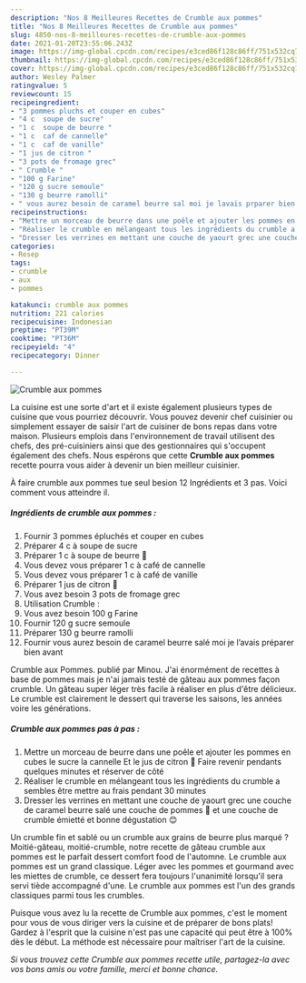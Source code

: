 ```yaml
---
description: "Nos 8 Meilleures Recettes de Crumble aux pommes"
title: "Nos 8 Meilleures Recettes de Crumble aux pommes"
slug: 4850-nos-8-meilleures-recettes-de-crumble-aux-pommes
date: 2021-01-20T23:55:06.243Z
image: https://img-global.cpcdn.com/recipes/e3ced86f128c86ff/751x532cq70/crumble-aux-pommes-photo-principale-de-la-recette.jpg
thumbnail: https://img-global.cpcdn.com/recipes/e3ced86f128c86ff/751x532cq70/crumble-aux-pommes-photo-principale-de-la-recette.jpg
cover: https://img-global.cpcdn.com/recipes/e3ced86f128c86ff/751x532cq70/crumble-aux-pommes-photo-principale-de-la-recette.jpg
author: Wesley Palmer
ratingvalue: 5
reviewcount: 15
recipeingredient:
- "3 pommes pluchs et couper en cubes"
- "4 c  soupe de sucre"
- "1 c  soupe de beurre "
- "1 c  caf de cannelle"
- "1 c  caf de vanille"
- "1 jus de citron "
- "3 pots de fromage grec"
- " Crumble "
- "100 g Farine"
- "120 g sucre semoule"
- "130 g beurre ramolli"
- " vous aurez besoin de caramel beurre sal moi je lavais prparer bien avant"
recipeinstructions:
- "Mettre un morceau de beurre dans une poêle et ajouter les pommes en cubes le sucre la cannelle Et le jus de citron 🍋 Faire revenir pendants quelques minutes et réserver de côté"
- "Réaliser le crumble en mélangeant tous les ingrédients du crumble a sembles être mettre au frais pendant 30 minutes"
- "Dresser les verrines en mettant une couche de yaourt grec une couche de caramel beurre salé une couche de pommes 🍎 et une couche de crumble émietté et bonne dégustation 😊"
categories:
- Resep
tags:
- crumble
- aux
- pommes

katakunci: crumble aux pommes 
nutrition: 221 calories
recipecuisine: Indonesian
preptime: "PT39M"
cooktime: "PT36M"
recipeyield: "4"
recipecategory: Dinner

---
```



![Crumble aux pommes](https://img-global.cpcdn.com/recipes/e3ced86f128c86ff/751x532cq70/crumble-aux-pommes-photo-principale-de-la-recette.jpg)

La cuisine est une sorte d'art et il existe également plusieurs types de cuisine que vous pourriez découvrir. Vous pouvez devenir chef cuisinier ou simplement essayer de saisir l'art de cuisiner de bons repas dans votre maison. Plusieurs emplois dans l'environnement de travail utilisent des chefs, des pré-cuisiniers ainsi que des gestionnaires qui s'occupent également des chefs. Nous espérons que cette <strong> Crumble aux pommes </strong> recette pourra vous aider à devenir un bien meilleur cuisinier.

<!--inarticleads1-->

À faire crumble aux pommes tue seul besion 12 Ingrédients et 3 pas. Voici comment vous atteindre il.

##### Ingrédients de crumble aux pommes :

1. Fournir 3 pommes épluchés et couper en cubes
1. Préparer 4 c à soupe de sucre
1. Préparer 1 c à soupe de beurre 🧈
1. Vous devez vous préparer 1 c à café de cannelle
1. Vous devez vous préparer 1 c à café de vanille
1. Préparer 1 jus de citron 🍋
1. Vous avez besoin 3 pots de fromage grec
1. Utilisation  Crumble :
1. Vous avez besoin 100 g Farine
1. Fournir 120 g sucre semoule
1. Préparer 130 g beurre ramolli
1. Fournir  vous aurez besoin de caramel beurre salé moi je l’avais préparer bien avant


Crumble aux Pommes. publié par Minou. J&#39;ai énormément de recettes à base de pommes mais je n&#39;ai jamais testé de gâteau aux pommes façon crumble. Un gâteau super léger très facile à réaliser en plus d&#39;être délicieux. Le crumble est clairement le dessert qui traverse les saisons, les années voire les générations. 

<!--inarticleads2-->

##### Crumble aux pommes pas à pas :

1. Mettre un morceau de beurre dans une poêle et ajouter les pommes en cubes le sucre la cannelle Et le jus de citron 🍋 Faire revenir pendants quelques minutes et réserver de côté
1. Réaliser le crumble en mélangeant tous les ingrédients du crumble a sembles être mettre au frais pendant 30 minutes
1. Dresser les verrines en mettant une couche de yaourt grec une couche de caramel beurre salé une couche de pommes 🍎 et une couche de crumble émietté et bonne dégustation 😊


Un crumble fin et sablé ou un crumble aux grains de beurre plus marqué ? Moitié-gâteau, moitié-crumble, notre recette de gâteau crumble aux pommes est le parfait dessert comfort food de l&#39;automne. Le crumble aux pommes est un grand classique. Léger avec les pommes et gourmand avec les miettes de crumble, ce dessert fera toujours l&#39;unanimité lorsqu&#39;il sera servi tiède accompagné d&#39;une. Le crumble aux pommes est l&#39;un des grands classiques parmi tous les crumbles. 

<!--inarticleads1-->

<p>
Puisque vous avez lu la recette de Crumble aux pommes, c'est le moment pour vous de vous diriger vers la cuisine et de préparer de bons plats! Gardez à l'esprit que la cuisine n'est pas une capacité qui peut être à 100% dès le début. La méthode est nécessaire pour maîtriser l'art de la cuisine.
</p>

<p>
<i>Si vous trouvez cette Crumble aux pommes recette utile, partagez-la avec vos bons amis ou votre famille, merci et bonne chance.</i>
</p>
